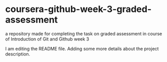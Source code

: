 # coursera-github-week-3-graded-assessment
a repository made for completing the task on graded assessment in course of Introduction of Git and Github week 3

I am editing the README file. Adding some more details about the project description.

